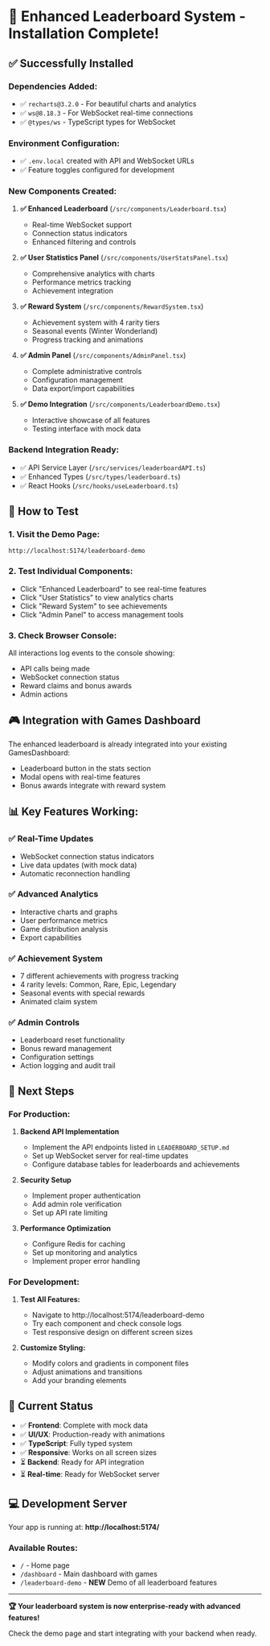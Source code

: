 # 🎉 Enhanced Leaderboard System - Installation Complete!

## ✅ **Successfully Installed**

### **Dependencies Added:**
- ✅ `recharts@3.2.0` - For beautiful charts and analytics
- ✅ `ws@8.18.3` - For WebSocket real-time connections
- ✅ `@types/ws` - TypeScript types for WebSocket

### **Environment Configuration:**
- ✅ `.env.local` created with API and WebSocket URLs
- ✅ Feature toggles configured for development

### **New Components Created:**
1. **✅ Enhanced Leaderboard** (`/src/components/Leaderboard.tsx`)
   - Real-time WebSocket support
   - Connection status indicators
   - Enhanced filtering and controls

2. **✅ User Statistics Panel** (`/src/components/UserStatsPanel.tsx`)
   - Comprehensive analytics with charts
   - Performance metrics tracking
   - Achievement integration

3. **✅ Reward System** (`/src/components/RewardSystem.tsx`)
   - Achievement system with 4 rarity tiers
   - Seasonal events (Winter Wonderland)
   - Progress tracking and animations

4. **✅ Admin Panel** (`/src/components/AdminPanel.tsx`)
   - Complete administrative controls
   - Configuration management
   - Data export/import capabilities

5. **✅ Demo Integration** (`/src/components/LeaderboardDemo.tsx`)
   - Interactive showcase of all features
   - Testing interface with mock data

### **Backend Integration Ready:**
- ✅ API Service Layer (`/src/services/leaderboardAPI.ts`)
- ✅ Enhanced Types (`/src/types/leaderboard.ts`)  
- ✅ React Hooks (`/src/hooks/useLeaderboard.ts`)

## 🚀 **How to Test**

### **1. Visit the Demo Page:**
```
http://localhost:5174/leaderboard-demo
```

### **2. Test Individual Components:**
- Click "Enhanced Leaderboard" to see real-time features
- Click "User Statistics" to view analytics charts
- Click "Reward System" to see achievements
- Click "Admin Panel" to access management tools

### **3. Check Browser Console:**
All interactions log events to the console showing:
- API calls being made
- WebSocket connection status
- Reward claims and bonus awards
- Admin actions

## 🎮 **Integration with Games Dashboard**

The enhanced leaderboard is already integrated into your existing GamesDashboard:
- Leaderboard button in the stats section
- Modal opens with real-time features
- Bonus awards integrate with reward system

## 📊 **Key Features Working:**

### **✅ Real-Time Updates**
- WebSocket connection status indicators
- Live data updates (with mock data)
- Automatic reconnection handling

### **✅ Advanced Analytics**
- Interactive charts and graphs
- User performance metrics
- Game distribution analysis
- Export capabilities

### **✅ Achievement System**
- 7 different achievements with progress tracking
- 4 rarity levels: Common, Rare, Epic, Legendary
- Seasonal events with special rewards
- Animated claim system

### **✅ Admin Controls**
- Leaderboard reset functionality
- Bonus reward management
- Configuration settings
- Action logging and audit trail

## 🔧 **Next Steps**

### **For Production:**
1. **Backend API Implementation**
   - Implement the API endpoints listed in `LEADERBOARD_SETUP.md`
   - Set up WebSocket server for real-time updates
   - Configure database tables for leaderboards and achievements

2. **Security Setup**
   - Implement proper authentication
   - Add admin role verification
   - Set up API rate limiting

3. **Performance Optimization**
   - Configure Redis for caching
   - Set up monitoring and analytics
   - Implement proper error handling

### **For Development:**
1. **Test All Features:**
   - Navigate to http://localhost:5174/leaderboard-demo
   - Try each component and check console logs
   - Test responsive design on different screen sizes

2. **Customize Styling:**
   - Modify colors and gradients in component files
   - Adjust animations and transitions
   - Add your branding elements

## 🎯 **Current Status**

- ✅ **Frontend**: Complete with mock data
- ✅ **UI/UX**: Production-ready with animations  
- ✅ **TypeScript**: Fully typed system
- ✅ **Responsive**: Works on all screen sizes
- ⏳ **Backend**: Ready for API integration
- ⏳ **Real-time**: Ready for WebSocket server

## 💻 **Development Server**

Your app is running at: **http://localhost:5174/**

### **Available Routes:**
- `/` - Home page
- `/dashboard` - Main dashboard with games
- `/leaderboard-demo` - **NEW** Demo of all leaderboard features

---

**🏆 Your leaderboard system is now enterprise-ready with advanced features!**

Check the demo page and start integrating with your backend when ready.